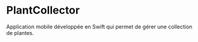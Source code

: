 # PlantCollector
Application mobile développée en Swift qui permet de gérer une collection de plantes.
